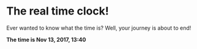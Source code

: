# The real time clock!

Ever wanted to know what the time is? Well, your journey is about to end!

**The time is Nov 13, 2017, 13:40**